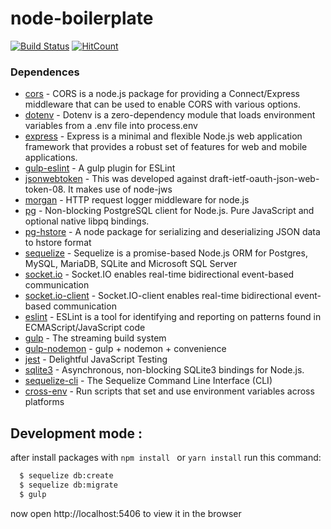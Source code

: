 # node-boilerplate

[![Build Status](https://travis-ci.org/bbfdev/boiler-template.svg?branch=master)](https://travis-ci.org/bbfdev/boiler-template)
[![HitCount](http://hits.dwyl.io/bbfdev/tscobra-boiler-template.svg)](http://hits.dwyl.io/bbfdev/tscobra-boiler-template)

### Dependences
* [cors](https://github.com/expressjs/cors#readme) - CORS is a node.js package for providing a Connect/Express middleware that can be used to enable CORS with various options.
* [dotenv](https://github.com/motdotla/dotenv#readme) - Dotenv is a zero-dependency module that loads environment variables from a .env file into process.env
* [express](https://expressjs.com) - Express is a minimal and flexible Node.js web application framework that provides a robust set of features for web and mobile applications.
* [gulp-eslint](https://github.com/adametry/gulp-eslint#readme) - A gulp plugin for ESLint
* [jsonwebtoken](https://github.com/auth0/node-jsonwebtoken#readme) - This was developed against draft-ietf-oauth-json-web-token-08. It makes use of node-jws
* [morgan](https://github.com/expressjs/morgan#readme) - HTTP request logger middleware for node.js
* [pg](https://github.com/brianc/node-postgres) - Non-blocking PostgreSQL client for Node.js. Pure JavaScript and optional native libpq bindings.
* [pg-hstore](https://github.com/scarney81/pg-hstore) - A node package for serializing and deserializing JSON data to hstore format
* [sequelize](https://sequelize.org/) - Sequelize is a promise-based Node.js ORM for Postgres, MySQL, MariaDB, SQLite and Microsoft SQL Server
* [socket.io](https://github.com/socketio/socket.io#readme) - Socket.IO enables real-time bidirectional event-based communication
* [socket.io-client](https://xxxxx.com) - Socket.IO-client enables real-time bidirectional event-based communication
* [eslint](https://eslint.org/) - ESLint is a tool for identifying and reporting on patterns found in ECMAScript/JavaScript code
* [gulp](https://gulpjs.com/) - The streaming build system
* [gulp-nodemon](https://www.npmjs.com/package/gulp-nodemon) - gulp + nodemon + convenience
* [jest](https://jestjs.io/) - Delightful JavaScript Testing
* [sqlite3](https://github.com/mapbox/node-sqlite3) - Asynchronous, non-blocking SQLite3 bindings for Node.js.
* [sequelize-cli](https://github.com/sequelize/cli) - The Sequelize Command Line Interface (CLI)
* [cross-env](https://github.com/kentcdodds/cross-env#readme) - Run scripts that set and use environment variables across platforms

## Development mode :
after install packages with ``` npm install  ``` or ``` yarn install ``` run this command:
```sh
  $ sequelize db:create
  $ sequelize db:migrate
  $ gulp
```
now open http://localhost:5406 to view it in the browser

